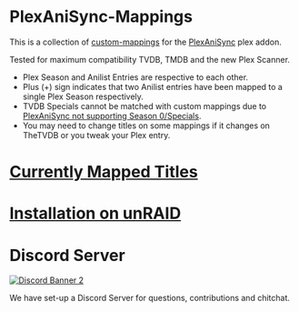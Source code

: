 

# PlexAniSync-Mappings
This is a collection of [custom-mappings](https://github.com/RickDB/PlexAniSync#custom-anime-mapping "custom-mappings") for the [PlexAniSync](https://github.com/RickDB/PlexAniSync "PlexAniSync") plex addon.

Tested for maximum compatibility TVDB, TMDB and the new Plex Scanner.


- Plex Season and Anilist Entries are respective to each other.
- Plus (+) sign indicates that two Anilist entries have been mapped to a single Plex Season respectively.
- TVDB Specials cannot be matched with custom mappings due to [PlexAniSync not supporting Season 0/Specials](https://github.com/RickDB/PlexAniSync/issues/80#issuecomment-944931420).
- You may need to change titles on some mappings if it changes on TheTVDB or you tweak your Plex entry.

# [Currently Mapped Titles](https://github.com/Raventhicc/PlexAniSync-Mappings/wiki/Titles-that-have-been-mapped-so-far.)

# [Installation on unRAID](https://github.com/Raventhicc/PlexAniSync-Mappings/wiki/Installation-on-unRAID)

# Discord Server
<a title="Discord server" href="https://discord.com/widget?id=914526679848849439&theme=dark"><img src="https://discordapp.com/api/guilds/914526679848849439/widget.png?style=banner2" alt="Discord Banner 2"/></a>

We have set-up a Discord Server for questions, contributions and chitchat.
